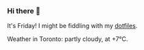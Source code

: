 ### Hi there :wave:

It's Friday! I might be fiddling with my [dotfiles](https://github.com/bewuethr/dotfiles).

Weather in Toronto: partly cloudy, at +7°C.
